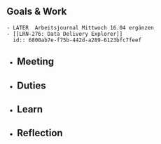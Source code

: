 ## Goals & Work
	- LATER  Arbeitsjournal Mittwoch 16.04 ergänzen
	- [[LRN-276: Data Delivery Explorer]]
	  id:: 6800ab7e-f75b-442d-a289-6123bfc7feef
- ## Meeting
- ## Duties
- ## Learn
- ## Reflection